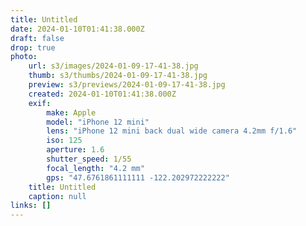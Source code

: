 ```yaml
---
title: Untitled
date: 2024-01-10T01:41:38.000Z
draft: false
drop: true
photo:
    url: s3/images/2024-01-09-17-41-38.jpg
    thumb: s3/thumbs/2024-01-09-17-41-38.jpg
    preview: s3/previews/2024-01-09-17-41-38.jpg
    created: 2024-01-10T01:41:38.000Z
    exif:
        make: Apple
        model: "iPhone 12 mini"
        lens: "iPhone 12 mini back dual wide camera 4.2mm f/1.6"
        iso: 125
        aperture: 1.6
        shutter_speed: 1/55
        focal_length: "4.2 mm"
        gps: "47.6761861111111 -122.202972222222"
    title: Untitled
    caption: null
links: []
---
```

